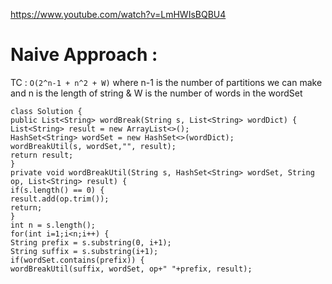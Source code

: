 https://www.youtube.com/watch?v=LmHWIsBQBU4
​
# Naive Approach :
TC : `O(2^n-1 + n^2 + W)` where n-1 is the number of partitions we can make and n is the length of string & W is the number of words in the wordSet
```
class Solution {
public List<String> wordBreak(String s, List<String> wordDict) {
List<String> result = new ArrayList<>();
HashSet<String> wordSet = new HashSet<>(wordDict);
wordBreakUtil(s, wordSet,"", result);
return result;
}
private void wordBreakUtil(String s, HashSet<String> wordSet, String op, List<String> result) {
if(s.length() == 0) {
result.add(op.trim());
return;
}
int n = s.length();
for(int i=1;i<n;i++) {
String prefix = s.substring(0, i+1);
String suffix = s.substring(i+1);
if(wordSet.contains(prefix)) {
wordBreakUtil(suffix, wordSet, op+" "+prefix, result);